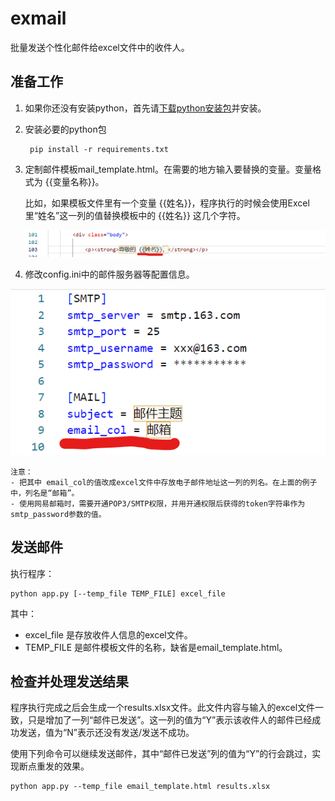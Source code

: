 # **exmail**
批量发送个性化邮件给excel文件中的收件人。  


## **准备工作**

1. 如果你还没有安装python，首先请[下载python安装包](https://www.python.org/downloads/)并安装。
2. 安装必要的python包  

        pip install -r requirements.txt  
   

3. 定制邮件模板mail_template.html。在需要的地方输入要替换的变量。变量格式为 {{变量名称}}。  

    比如，如果模板文件里有一个变量 {{姓名}}，程序执行的时候会使用Excel里“姓名”这一列的值替换模板中的 {{姓名}} 这几个字符。  

    ![img](images/template-var.png)
  

4. 修改config.ini中的邮件服务器等配置信息。  

![img](images/config-email.png)  

    注意：
    - 把其中 email_col的值改成excel文件中存放电子邮件地址这一列的列名。在上面的例子中，列名是“邮箱”。
    - 使用网易邮箱时，需要开通POP3/SMTP权限，并用开通权限后获得的token字符串作为smtp_password参数的值。
  

## **发送邮件**

执行程序：   

    python app.py [--temp_file TEMP_FILE] excel_file 
  
其中：  
- excel_file 是存放收件人信息的excel文件。  
- TEMP_FILE 是邮件模板文件的名称，缺省是email_template.html。
  


## **检查并处理发送结果**
程序执行完成之后会生成一个results.xlsx文件。此文件内容与输入的excel文件一致，只是增加了一列“邮件已发送”。这一列的值为“Y”表示该收件人的邮件已经成功发送，值为“N”表示还没有发送/发送不成功。  
  
使用下列命令可以继续发送邮件，其中“邮件已发送”列的值为“Y”的行会跳过，实现断点重发的效果。
  
    python app.py --temp_file email_template.html results.xlsx 